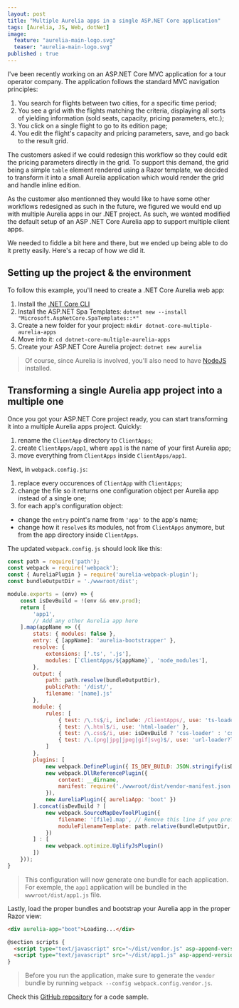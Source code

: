 ```yaml
---
layout: post
title: "Multiple Aurelia apps in a single ASP.NET Core application"
tags: [Aurelia, JS, Web, dotNet]
image:
  feature: "aurelia-main-logo.svg"
  teaser: "aurelia-main-logo.svg"
published : true
---
```


I've been recently working on an ASP.NET Core MVC application for a tour operator company. The application follows the 
standard MVC navigation principles:

1. You search for flights between two cities, for a specific time period;
2. You see a grid with the flights matching the criteria, displaying all sorts of yielding information (sold seats, capacity, pricing parameters, etc.);
3. You click on a single flight to go to its edition page;
4. You edit the flight's capacity and pricing parameters, save, and go back to the result grid.

The customers asked if we could redesign this workflow so they could edit the pricing parameters directly in the grid. To support this demand, the grid 
being a simple `table` element rendered using a Razor template, we decided to transform it into a small Aurelia application which would render the grid 
and handle inline edition. 

As the customer also mentionned they would like to have some other workflows redesigned as such in the future, we figured
we would end up with multiple Aurelia apps in our .NET project. As such, we wanted modified the default setup of an ASP .NET Core Aurelia app
to support multiple client apps.

We needed to fiddle a bit here and there, but we ended up being able to do it pretty easily. Here's a recap of how we did it.

## Setting up the project & the environment

To follow this example, you'll need to create a .NET Core Aurelia web app:

1. Install the [.NET Core CLI](https://www.microsoft.com/net/core)
2. Install the ASP.NET Spa Templates: `dotnet new --install "Microsoft.AspNetCore.SpaTemplates::*"`
3. Create a new folder for your project: `mkdir dotnet-core-multiple-aurelia-apps`
4. Move into it: `cd dotnet-core-multiple-aurelia-apps`
5. Create your ASP.NET Core Aurelia project: `dotnet new aurelia`

> Of course, since Aurelia is involved, you'll also need to have [NodeJS](https://nodejs.org/) installed.

## Transforming a single Aurelia app project into a multiple one

Once you got your ASP.NET Core project ready, you can start transforming it into a multiple Aurelia apps project.
Quickly:

1. rename the `ClientApp` directory to `ClientApps`;
2. create `ClientApps/app1`, where `app1` is the name of your first Aurelia app;
3. move everything from `ClientApps` inside `ClientApps/app1`.

Next, in `webpack.config.js`:

1. replace every occurences of `ClientApp` with `ClientApps`;
2. change the file so it returns one configuration object per Aurelia app instead of a single one;
3. for each app's configuration object:
  - change the `entry` point's name from `'app'` to the app's name;
  - change how it `resolve`s its modules, not from `ClientApps` anymore, but from the app directory inside `ClientApps`.

The updated `webpack.config.js` should look like this:

```js
const path = require('path');
const webpack = require('webpack');
const { AureliaPlugin } = require('aurelia-webpack-plugin');
const bundleOutputDir = './wwwroot/dist';

module.exports = (env) => {
    const isDevBuild = !(env && env.prod);
    return [
        'app1',
        // Add any other Aurelia app here
    ].map(appName => ({
        stats: { modules: false },
        entry: { [appName]: 'aurelia-bootstrapper' },
        resolve: {
            extensions: ['.ts', '.js'],
            modules: [`ClientApps/${appName}`, 'node_modules'],
        },
        output: {
            path: path.resolve(bundleOutputDir),
            publicPath: '/dist/',
            filename: '[name].js'
        },
        module: {
            rules: [
                { test: /\.ts$/i, include: /ClientApps/, use: 'ts-loader?silent=true' },
                { test: /\.html$/i, use: 'html-loader' },
                { test: /\.css$/i, use: isDevBuild ? 'css-loader' : 'css-loader?minimize' },
                { test: /\.(png|jpg|jpeg|gif|svg)$/, use: 'url-loader?limit=25000' }
            ]
        },
        plugins: [
            new webpack.DefinePlugin({ IS_DEV_BUILD: JSON.stringify(isDevBuild) }),
            new webpack.DllReferencePlugin({
                context: __dirname,
                manifest: require('./wwwroot/dist/vendor-manifest.json')
            }),
            new AureliaPlugin({ aureliaApp: 'boot' })
        ].concat(isDevBuild ? [
            new webpack.SourceMapDevToolPlugin({
                filename: '[file].map', // Remove this line if you prefer inline source maps
                moduleFilenameTemplate: path.relative(bundleOutputDir, '[resourcePath]')  // Point sourcemap entries to the original file locations on disk
            })
        ] : [
            new webpack.optimize.UglifyJsPlugin()
        ])
    }));
}
```

> This configuration will now generate one bundle for each application. For exemple, the `app1` application will be bundled 
  in the `wwwroot/dist/app1.js` file.

Lastly, load the proper bundles and bootstrap your Aurelia app in the proper Razor view:

```html
<div aurelia-app="boot">Loading...</div>

@section scripts {
  <script type="text/javascript" src="~/dist/vendor.js" asp-append-version="true"></script>
  <script type="text/javascript" src="~/dist/app1.js" asp-append-version="true"></script>
}
```

> Before you run the application, make sure to generate the `vendor` bundle by running `webpack --config webpack.config.vendor.js`.

Check this [GitHub repository](https://github.com/manuel-guilbault/blog-post-aspnet-core-multiple-aurelia-apps) for a code sample.
